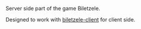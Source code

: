 Server side part of the game Biletzele. <br/>

Designed to work with [biletzele-client](https://github.com/andradadimitriu/biletzele-client) for client side.
